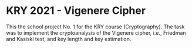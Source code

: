 # KRY 2021 - Vigenere Cipher
This the school project No. 1 for the KRY course (Cryptography). The task was to implement the cryptoanalysis of the Vigenere cipher, i.e., Friedman and Kasiski test, and key length and key estimation.
